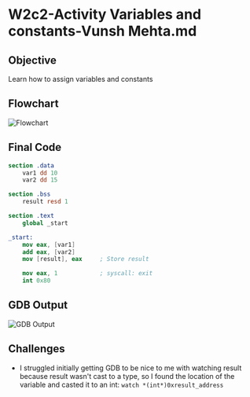 # W2c2-Activity Variables and constants-Vunsh Mehta.md

## Objective
Learn how to assign variables and constants

## Flowchart

![Flowchart](https://github.com/user-attachments/assets/c7a2a29d-2f6e-48a3-aa56-b5f74c6ecb42)

## Final Code

```nasm
section .data
    var1 dd 10
    var2 dd 15

section .bss
    result resd 1

section .text
    global _start

_start:
    mov eax, [var1]
    add eax, [var2]
    mov [result], eax     ; Store result

    mov eax, 1            ; syscall: exit
    int 0x80
```


## GDB Output

![GDB Output](https://github.com/user-attachments/assets/12f8e5c1-770c-466d-8681-7b3cc0a55a6e)

## Challenges

- I struggled initially getting GDB to be nice to me with watching result because result wasn't cast to a type, so I found the location of the variable and casted it to an int: `watch *(int*)0xresult_address`
